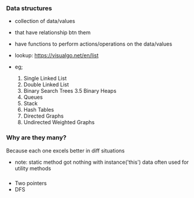 ### Data structures
- collection of data/values
- that have relationship btn them
- have functions to perform actions/operations on the data/values

- lookup: https://visualgo.net/en/list

- eg;
    1. Single Linked List
    2. Double Linked List
    3. Binary Search Trees
    3.5 Binary Heaps
    4. Queues
    5. Stack
    6. Hash Tables
    7. Directed Graphs
    8. Undirected Weighted Graphs

### Why are they many?
Because each one excels better in diff situations

- note: 
static method got nothing with instance('this') 
data often used for utility methods

### 
- Two pointers
- DFS

